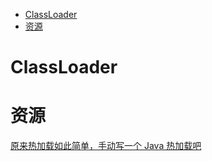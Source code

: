 <!-- TOC -->

- [ClassLoader](#classloader)
- [资源](#资源)

<!-- /TOC -->

# ClassLoader

# 资源

[原来热加载如此简单，手动写一个 Java 热加载吧](https://mp.weixin.qq.com/s/TTnWr-rHqFZl14FSeWX9sg)<br>
